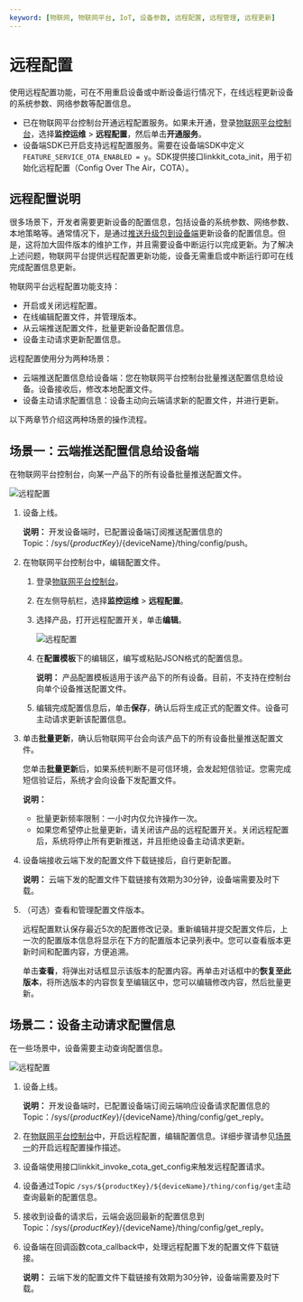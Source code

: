 ```yaml
---
keyword: [物联网, 物联网平台, IoT, 设备参数, 远程配置, 远程管理, 远程更新]
---
```


# 远程配置

使用远程配置功能，可在不用重启设备或中断设备运行情况下，在线远程更新设备的系统参数、网络参数等配置信息。

-   已在物联网平台控制台开通远程配置服务。如果未开通，登录[物联网平台控制台](http://iot.console.aliyun.com/)，选择**监控运维** \> **远程配置**，然后单击**开通服务**。
-   设备端SDK已开启支持远程配置服务。需要在设备端SDK中定义`FEATURE_SERVICE_OTA_ENABLED = y`。SDK提供接口linkkit\_cota\_init，用于初始化远程配置（Config Over The Air，COTA）。

## 远程配置说明

很多场景下，开发者需要更新设备的配置信息，包括设备的系统参数、网络参数、本地策略等。通常情况下，是通过[推送升级包到设备端](/intl.zh-CN/监控运维/OTA升级/推送升级包到设备端.md)更新设备的配置信息。但是，这将加大固件版本的维护工作，并且需要设备中断运行以完成更新。为了解决上述问题，物联网平台提供远程配置更新功能，设备无需重启或中断运行即可在线完成配置信息更新。

物联网平台远程配置功能支持：

-   开启或关闭远程配置。
-   在线编辑配置文件，并管理版本。
-   从云端推送配置文件，批量更新设备配置信息。
-   设备主动请求更新配置信息。

远程配置使用分为两种场景：

-   云端推送配置信息给设备端：您在物联网平台控制台批量推送配置信息给设备。设备接收后，修改本地配置文件。
-   设备主动请求配置信息：设备主动向云端请求新的配置文件，并进行更新。

以下两章节介绍这两种场景的操作流程。

## 场景一：云端推送配置信息给设备端

在物联网平台控制台，向某一产品下的所有设备批量推送配置文件。

![远程配置](https://static-aliyun-doc.oss-cn-hangzhou.aliyuncs.com/assets/img/zh-CN/2759549951/p56876.png)

1.  设备上线。

    **说明：** 开发设备端时，已配置设备端订阅推送配置信息的Topic：/sys/$\{productKey\}/$\{deviceName\}/thing/config/push。

2.  在物联网平台控制台中，编辑配置文件。

    1.  登录[物联网平台控制台](http://iot.console.aliyun.com/)。

    2.  在左侧导航栏，选择**监控运维** \> **远程配置**。

    3.  选择产品，打开远程配置开关，单击**编辑**。

        ![远程配置](https://static-aliyun-doc.oss-cn-hangzhou.aliyuncs.com/assets/img/zh-CN/9866813061/p175118.png)

    4.  在**配置模板**下的编辑区，编写或粘贴JSON格式的配置信息。

        **说明：** 产品配置模板适用于该产品下的所有设备。目前，不支持在控制台向单个设备推送配置文件。

    5.  编辑完成配置信息后，单击**保存**，确认后将生成正式的配置文件。设备可主动请求更新该配置信息。

3.  单击**批量更新**，确认后物联网平台会向该产品下的所有设备批量推送配置文件。

    您单击**批量更新**后，如果系统判断不是可信环境，会发起短信验证。您需完成短信验证后，系统才会向设备下发配置文件。

    **说明：**

    -   批量更新频率限制：一小时内仅允许操作一次。
    -   如果您希望停止批量更新，请关闭该产品的远程配置开关。关闭远程配置后，系统将停止所有更新推送，并且拒绝设备主动请求更新。
4.  设备端接收云端下发的配置文件下载链接后，自行更新配置。

    **说明：** 云端下发的配置文件下载链接有效期为30分钟，设备端需要及时下载。

5.  （可选）查看和管理配置文件版本。

    远程配置默认保存最近5次的配置修改记录。重新编辑并提交配置文件后，上一次的配置版本信息将显示在下方的配置版本记录列表中。您可以查看版本更新时间和配置内容，方便追溯。

    单击**查看**，将弹出对话框显示该版本的配置内容。再单击对话框中的**恢复至此版本**，将所选版本的内容恢复至编辑区中，您可以编辑修改内容，然后批量更新。


## 场景二：设备主动请求配置信息

在一些场景中，设备需要主动查询配置信息。

![远程配置](https://static-aliyun-doc.oss-cn-hangzhou.aliyuncs.com/assets/img/zh-CN/2759549951/p56878.png)

1.  设备上线。

    **说明：** 开发设备端时，已配置设备端订阅云端响应设备请求配置信息的Topic：/sys/$\{productKey\}/$\{deviceName\}/thing/config/get\_reply。

2.  在[物联网平台控制台](http://iot.console.aliyun.com/)中，开启远程配置，编辑配置信息。详细步骤请参见[场景一](#section_2ls_xdj_co3)的开启远程配置操作描述。

3.  设备端使用接口linkkit\_invoke\_cota\_get\_config来触发远程配置请求。

4.  设备通过Topic `/sys/${productKey}/${deviceName}/thing/config/get`主动查询最新的配置信息。

5.  接收到设备的请求后，云端会返回最新的配置信息到Topic：/sys/$\{productKey\}/$\{deviceName\}/thing/config/get\_reply。

6.  设备端在回调函数cota\_callback中，处理远程配置下发的配置文件下载链接。

    **说明：** 云端下发的配置文件下载链接有效期为30分钟，设备端需要及时下载。


